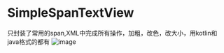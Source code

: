 # SimpleSpanTextView
只封装了常用的span,XML中完成所有操作，加粗，改色，改大小，用kotlin和java格式的都有
![image](https://github.com/q1987320aaa/SimpleSpanTextView/blob/master/image/GIF.gif)
